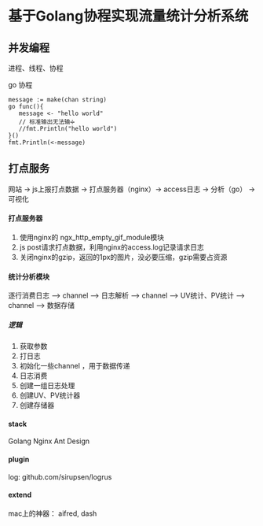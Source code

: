 # 基于Golang协程实现流量统计分析系统

## 并发编程
进程、线程、协程

go 协程   

```
message := make(chan string)
go func(){
   message <- "hello world"
   // 标准输出无法输➗
   //fmt.Println("hello world") 
}()
fmt.Println(<-message)
```

## 打点服务
网站 -> js上报打点数据 -> 打点服务器（nginx）-> access日志 -> 分析（go） -> 可视化

#### 打点服务器
1. 使用nginx的 ngx_http_empty_gif_module模块     
2. js post请求打点数据，利用nginx的access.log记录请求日志    
3. 关闭nginx的gzip，返回的1px的图片，没必要压缩，gzip需要占资源     


#### 统计分析模块

逐行消费日志 --> channel --> 日志解析 --> channel --> UV统计、PV统计 --> channel -->  数据存储 

##### 逻辑
1. 获取参数
2. 打日志
3. 初始化一些channel ，用于数据传递
4. 日志消费
5. 创建一组日志处理
6. 创建UV、PV统计器
7. 创建存储器

#### stack
Golang
Nginx
Ant Design

#### plugin
log: github.com/sirupsen/logrus

#### extend
mac上的神器： aifred, dash
